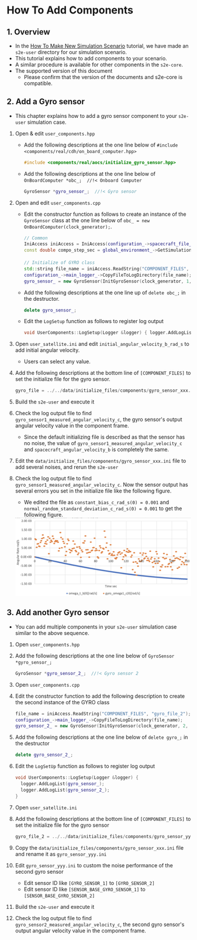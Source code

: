 # How To Add Components

## 1.  Overview

- In the [How To Make New Simulation Scenario](./HowToMakeNewSimulationScenario.md) tutorial, we have made an `s2e-user` directory for our simulation scenario.
- This tutorial explains how to add components to your scenario.
- A similar procedure is available for other components in the `s2e-core`.
- The supported version of this document
  - Please confirm that the version of the documents and s2e-core is compatible.


## 2. Add a Gyro sensor

- This chapter explains how to add a gyro sensor component to your `s2e-user` simulation case.

1. Open & edit `user_components.hpp`
   - Add the following descriptions at the one line below of `#include <components/real/cdh/on_board_computer.hpp>`
     ```c++
     #include <components/real/aocs/initialize_gyro_sensor.hpp>
     ```
   - Add the following descriptions at the one line below of `  OnBoardComputer *obc_;  //!< Onboard Computer`
     ```c++
     GyroSensor *gyro_sensor_;  //!< Gyro sensor
     ```

4. Open and edit `user_components.cpp`
   - Edit the constructor function as follows to create an instance of the `GyroSensor` class at the one line below of `obc_ = new OnBoardComputer(clock_generator);`.
     ``` c++
     // Common
     IniAccess iniAccess = IniAccess(configuration_->spacecraft_file_list_[spacecraft_id]);
     const double compo_step_sec = global_environment_->GetSimulationTime().GetComponentStepTime_s();

     // Initialize of GYRO class
     std::string file_name = iniAccess.ReadString("COMPONENT_FILES", "gyro_file");
     configuration_->main_logger_->CopyFileToLogDirectory(file_name);
     gyro_sensor_ = new GyroSensor(InitGyroSensor(clock_generator, 1, file_name, compo_step_sec, dynamics));
     ```

   - Add the following descriptions at the one line up of `delete obc_;` in the destructor.
     ```c++
     delete gyro_sensor_;
     ```

   - Edit the `LogSetup` function as follows to register log output
     ``` c++
     void UserComponents::LogSetup(Logger &logger) { logger.AddLogList(gyro_sensor_); }
     ```

8. Open `user_satellite.ini` and edit `initial_angular_velocity_b_rad_s` to add initial angular velocity.
   - Users can select any value.

9. Add the following descriptions at the bottom line of `[COMPONENT_FILES]` to set the initialize file for the gyro sensor.

   ```c++
   gyro_file = ../../data/initialize_files/components/gyro_sensor_xxx.ini
   ```

10. Build the `s2e-user` and execute it

11. Check the log output file to find `gyro_sensor1_measured_angular_velocity_c`, the gyro sensor's output angular velocity value in the component frame.

    - Since the default initializing file is described as that the sensor has no noise, the value of `gyro_sensor1_measured_angular_velocity_c` and `spacecraft_angular_velocity_b` is completely the same.

12. Edit the `data/initialize_files/components/gyro_sensor_xxx.ini` file to add several noises, and rerun the `s2e-user`

13. Check the log output file to find `gyro_sensor1_measured_angular_velocity_c`. Now the sensor output has several errors you set in the initialize file like the following figure.

    - We edited the file as `constant_bias_c_rad_s(0) = 0.001` and `normal_random_standard_deviation_c_rad_s(0) = 0.001` to get the following figure.

    <img src="./figs/AngularVelocityTrueVsGyro.png" alt="AngularVelocityTrueVsGyro" style="zoom: 67%;" />

## 3. Add another Gyro sensor

- You can add multiple components in your `s2e-user` simulation case similar to the above sequence.

1. Open `user_components.hpp`

2. Add the following descriptions at the one line below of `GyroSensor *gyro_sensor_;`

   ```c++
   GyroSensor *gyro_sensor_2_;  //!< Gyro sensor 2
   ```

3. Open `user_components.cpp`

4. Edit the constructor function to add the following description to create the second instance of the GYRO class

   ``` c++
   file_name = iniAccess.ReadString("COMPONENT_FILES", "gyro_file_2");
   configuration_->main_logger_->CopyFileToLogDirectory(file_name);
   gyro_sensor_2_ = new GyroSensor(InitGyroSensor(clock_generator, 2, file_name, compo_step_sec, dynamics));
   ```

5. Add the following descriptions at the one line below of `delete gyro_;` in the destructor

   ```c++
   delete gyro_sensor_2_;
   ```

6. Edit the `LogSetUp` function as follows to register log output

   ``` c++
   void UserComponents::LogSetup(Logger &logger) {
     logger.AddLogList(gyro_sensor_);
     logger.AddLogList(gyro_sensor_2_);
   }
   ```

7. Open `user_satellite.ini`

8. Add the following descriptions at the bottom line of `[COMPONENT_FILES]` to set the initialize file for the gyro sensor

   ```c++
   gyro_file_2 = ../../data/initialize_files/components/gyro_sensor_yyy.ini
   ```

9. Copy the `data/initialize_files/components/gyro_sensor_xxx.ini` file and rename it as `gyro_sensor_yyy.ini`

10. Edit `gyro_sensor_yyy.ini` to custom the noise performance of the second gyro sensor
    - Edit sensor ID like `[GYRO_SENSOR_1]` to `[GYRO_SENSOR_2]`
    - Edit sensor ID like `[SENSOR_BASE_GYRO_SENSOR_1]` to `[SENSOR_BASE_GYRO_SENSOR_2]`

11. Build the `s2e-user` and execute it

12. Check the log output file to find `gyro_sensor2_measured_angular_velocity_c`, the second gyro sensor's output angular velocity value in the component frame.
